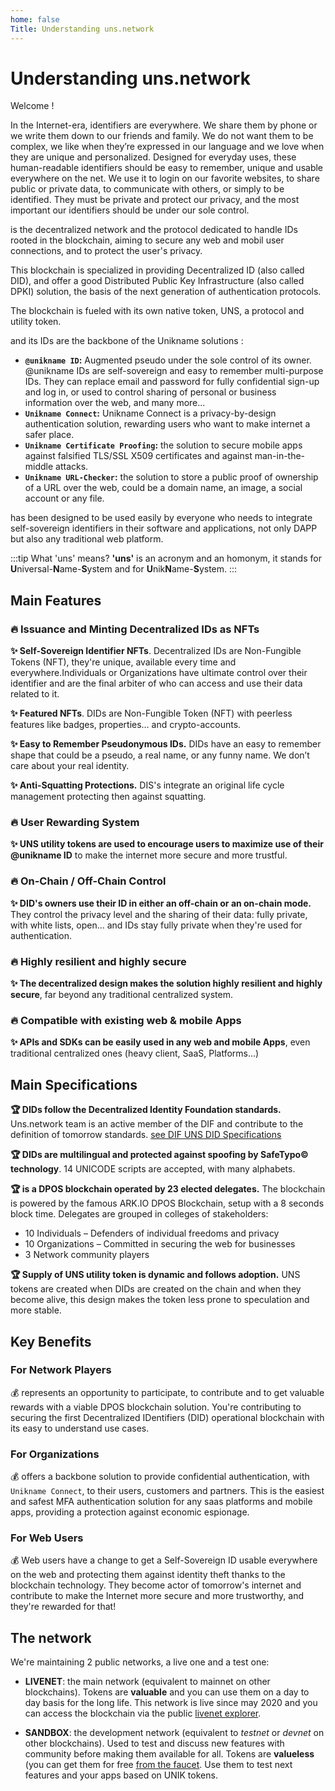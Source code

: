 ```yaml
---
home: false
Title: Understanding uns.network
---
```


# Understanding uns.network

Welcome <un id="@Bob"/> !

In the Internet-era, identifiers are everywhere. We share them by phone or we write them down to our friends and family. We do not want them to be complex, we like when they’re expressed in our language and we love when they are unique and personalized. Designed for everyday uses, these human-readable identifiers should be easy to remember, unique and usable everywhere on the net. We use it to login on our favorite websites, to share public or private data, to communicate with others, or simply to be identified. They must be private and protect our privacy, and the most important our identifiers should be under our sole control.

<brand name="uns"/> is the decentralized network and the protocol dedicated to handle IDs rooted in the blockchain, aiming to secure any web and mobil user connections, and to protect the user's privacy. 

This blockchain is specialized in providing Decentralized ID (also called DID), and offer a good Distributed Public Key Infrastructure (also called DPKI) solution, the basis of the next generation of authentication protocols.

The blockchain is fueled with its own native token, UNS, a protocol and utility token.

<brand name="uns"/> and its IDs are the backbone of the Unikname solutions : 
- **`@unikname ID`:** Augmented pseudo under the sole control of its owner. @unikname IDs are self-sovereign and easy to remember multi-purpose IDs. They can replace email and password for fully confidential sign-up and log in, or used to control sharing of personal or business information over the web, and many more...
- **`Unikname Connect`:** Unikname Connect is a privacy-by-design authentication solution, rewarding users who want to make internet a safer place.
- **`Unikname Certificate Proofing`:** the solution to secure mobile apps against falsified TLS/SSL X509 certificates and against man-in-the-middle attacks.
- **`Unikname URL-Checker`:** the solution to store a public proof of ownership of a URL over the web, could be a domain name, an image, a social account or any file.

<brand name="uns"/> has been designed to be used easily by everyone who needs to integrate self-sovereign identifiers in their software and applications, not only DAPP but also any traditional web platform. 

:::tip What 'uns' means?
**'uns'** is an acronym and an homonym, it stands for **U**niversal-**N**ame-**S**ystem and for **U**nik**N**ame-**S**ystem.
:::

## Main Features

### :fire: Issuance and Minting Decentralized IDs as NFTs

**:sparkles: Self-Sovereign Identifier NFTs**. <brand name="uns"/> Decentralized IDs are Non-Fungible Tokens (NFT), they're unique, available every time and everywhere.Individuals or Organizations have ultimate control over their identifier and are the final arbiter of who can access and use their data related to it. 

**:sparkles: Featured NFTs**. <brand name="uns"/> DIDs are Non-Fungible Token (NFT) with peerless features like badges, properties… and crypto-accounts.

**:sparkles: Easy to Remember Pseudonymous IDs.** <brand name="uns"/> DIDs have an easy to remember shape that could be a pseudo, a real name, or any funny name. We don’t care about your real identity. 

**:sparkles: Anti-Squatting Protections.** <brand name="uns"/> DIS's integrate an original life cycle management protecting then against squatting.

### :fire: User Rewarding System

**:sparkles: <brand name="uns"/> UNS utility tokens are used to encourage users to maximize use of their @unikname ID** to make the internet more secure and more trustful.

### :fire: On-Chain / Off-Chain Control

**:sparkles: <brand name="uns"/> DID's owners use their ID in either an off-chain or an on-chain mode.** They control the privacy level and the sharing of their data: fully private, with white lists, open... and IDs stay fully private when they're used for authentication.

### :fire: Highly resilient and highly secure

**:sparkles: The decentralized design makes the solution highly resilient and highly secure**, far beyond any traditional centralized system. 

### :fire: Compatible with existing web & mobile Apps

**:sparkles: <brand name="uns"/> APIs and SDKs can be easily used in any web and mobile Apps**, even traditional centralized ones (heavy client, SaaS, Platforms...)

## Main Specifications

**:trophy: <brand name="uns"/> DIDs follow the Decentralized Identity Foundation standards.** Uns.network team is an active member of the DIF and contribute to the definition of tomorrow standards.
[see DIF UNS DID Specifications](https://github.com/unik-name/did-method-spec/blob/main/did-uns/UNS-DID-Specification.md)

**:trophy: <brand name="uns"/> DIDs are multilingual and protected against spoofing by SafeTypo© technology**. 14 UNICODE scripts are accepted, with many alphabets.

**:trophy: <brand name="uns"/> is a DPOS blockchain operated by 23 elected delegates.** The blockchain is powered by the famous ARK.IO DPOS Blockchain, setup with a 8 seconds block time. Delegates are grouped in colleges of stakeholders:

* 10 Individuals – Defenders of individual freedoms and privacy
* 10 Organizations – Committed in securing the web for businesses
* 3 Network community players

**:trophy: <brand name="uns"/> Supply of UNS utility token is dynamic and follows adoption.** UNS tokens are created when DIDs are created on the chain and when they become alive, this design makes the token less prone to speculation and more stable.

## Key Benefits

### For Network Players

:moneybag: <brand name="uns"/> represents an opportunity to participate, to contribute and to get valuable rewards with a viable DPOS blockchain solution. You're contributing to securing the first Decentralized IDentifiers (DID) operational blockchain with its easy to understand use cases.

### For Organizations

:moneybag: <brand name="uns"/> offers a backbone solution to provide confidential authentication, with `Unikname Connect`, to their users, customers and partners. This is the easiest and safest MFA authentication solution for any saas platforms and mobile apps, providing a protection against economic espionage.

### For Web Users

:moneybag: Web users have a change to get a Self-Sovereign ID usable everywhere on the web and protecting them  against identity theft thanks to the blockchain technology. They become actor of tomorrow's internet and contribute to make the Internet more secure and more trustworthy, and they're rewarded for that!

## The network

We're maintaining 2 public networks, a live one and a test one: 

- **LIVENET**: the main network (equivalent to mainnet on other blockchains). Tokens are **valuable** and you can use them on a day to day basis for the long life. This network is live since may 2020 and you can access the blockchain via the public [livenet explorer](https://explorer.uns.network/).

- **SANDBOX**: the development network (equivalent to _testnet_ or _devnet_ on other blockchains). Used to test and discuss new features with community before making them available for all. Tokens are **valueless** (you can get them for free [from the faucet](/interacting-with-uns.html#sandbox-faucet). Use them to test next features and your apps based on UNIK tokens. 
